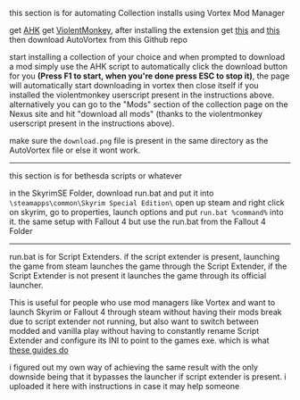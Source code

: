 this section is for automating Collection installs using Vortex Mod Manager

get [AHK](https://www.autohotkey.com/)
get [ViolentMonkey](https://violentmonkey.github.io/), after installing the extension get [this](https://greasyfork.org/en/scripts/452309-auto-slow-download-nexus-mods) and [this](https://greasyfork.org/en/scripts/483337-nexus-download-collection)
then download AutoVortex from this Github repo

start installing a collection of your choice and when prompted to download a mod simply use the AHK script to automatically click the download button for you **(Press F1 to start, when you're done press ESC to stop it)**, the page will automatically start downloading in vortex then close itself if you installed the violentmonkey userscript present in the instructions above. alternatively you can go to the "Mods" section of the collection page on the Nexus site and hit "download all mods" (thanks to the violentmonkey userscript present in the instructions above).

make sure the `download.png` file is present in the same directory as the AutoVortex file or else it wont work.




---------------

this section is for bethesda scripts or whatever

in the SkyrimSE Folder, download run.bat and put it into `\steamapps\common\Skyrim Special Edition\`
open up steam and right click on skyrim, go to properties, launch options and put `run.bat %command%` into it.
the same setup with Fallout 4 but use the run.bat from the Fallout 4 Folder

---------------

run.bat is for Script Extenders. if the script extender is present, launching the game from steam launches the game through the Script Extender, if the Script Extender is not present it launches the game through its official launcher.

This is useful for people who use mod managers like Vortex and want to launch Skyrim or Fallout 4 through steam without having their mods break due to script extender not running, but also want to switch between modded and vanilla play without having to constantly rename Script Extender and configure its INI to point to the games exe. which is what [these guides do](https://steamcommunity.com/sharedfiles/filedetails/?id=1291557988)

i figured out my own way of achieving the same result with the only downside being that it bypasses the launcher if script extender is present. i uploaded it here with instructions in case it may help someone
